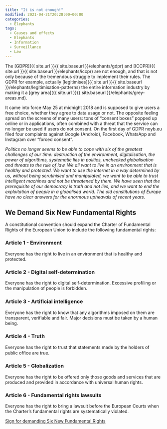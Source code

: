 ```yaml
---
title: "It is not enough!"
modified: 2021-04-21T20:28:00+00:00
categories:
  - Elephants
tags:
  - Causes and effects
  - Elephants
  - Information
  - Surveillance
  - Law
---
```


The [GDPR]({{ site.url }}{{ site.baseurl }}/elephants/gdpr) and [ICCPR]({{ site.url }}{{ site.baseurl }}/elephants/iccpr) are not enough, and that is not only because of the tremendous struggle to implement their rules. The GDPR for example, actually [legitimises]({{ site.url }}{{ site.baseurl }}/elephants/legitimisation-patterns) the entire information industry by making it a [grey area]({{ site.url }}{{ site.baseurl }}/elephants/grey-areas.md). 

It came into force May 25 at midnight 2018 and is supposed to give users a free choice, whether they agree to data usage or not. The opposite feeling spread on the screens of many users: tons of “consent boxes” popped up online or in applications, often combined with a threat that the service can no longer be used if users do not consent. On the first day of GDPR noyb.eu filed four complaints against Google (Android), Facebook, WhatsApp and Instagram over “forced consent”. 

_Politics no longer seems to be able to cope with six of the greatest challenges of our time: destruction of the environment, digitalisation, the power of algorithms, systematic lies in politics, unchecked globalisation and threats to the rule of law. We all want to live in an environment that is healthy and protected. We want to use the internet in a way determined by us, without being scrutinised and manipulated, we want to be able to trust intelligent machines and not be threatened by them. We have seen that the prerequisite of our democracy is truth and not lies, and we want to end the exploitation of people in a globalised world. The old constitutions of Europe have no clear answers for the enormous upheavals of recent years._

## We Demand Six New Fundamental Rights

A constitutional convention should expand the Charter of Fundamental Rights of the European Union to include the following fundamental rights:

### Article 1 - Environment

Everyone has the right to live in an environment that is healthy and protected.

### Article 2 - Digital self-determination

Everyone has the right to digital self-determination. Excessive profiling or the manipulation of people is forbidden.

### Article 3 - Artiﬁcial intelligence

Everyone has the right to know that any algorithms imposed on them are transparent, verifiable and fair. Major decisions must be taken by a human being.

### Article 4 - Truth

Everyone has the right to trust that statements made by the holders of public ofﬁce are true.

### Article 5 - Globalization

Everyone has the right to be offered only those goods and services that are produced and provided in accordance with universal human rights.

### Article 6 - Fundamental rights lawsuits

Everyone has the right to bring a lawsuit before the European Courts when the Charter’s fundamental rights are systematically violated.

[Sign for demanding Six New Fundamental Rights](https://you.wemove.eu/campaigns/for-new-fundamental-rights-in-europe)
